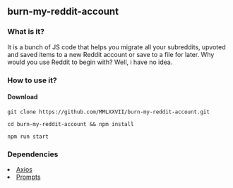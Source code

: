 ## burn-my-reddit-account

<h3>What is it?</h3>
It is a bunch of JS code that helps you migrate all your subreddits, upvoted and saved items to a new Reddit account or save to a file for later.
Why would you use Reddit to begin with? Well, i have no idea.

<h3>How to use it?</h3>

####  Download
```
git clone https://github.com/MMLXXVII/burn-my-reddit-account.git
```
```
cd burn-my-reddit-account && npm install
```
```
npm run start
```
### Dependencies

<li><a href="https://axios-http.com/">Axios</a></li>
<!-- <li><a href="https://www.npmjs.com/package/chalk">Chalk</a></li> -->
<li><a href="https://www.npmjs.com/package/prompts">Prompts</a></li>
